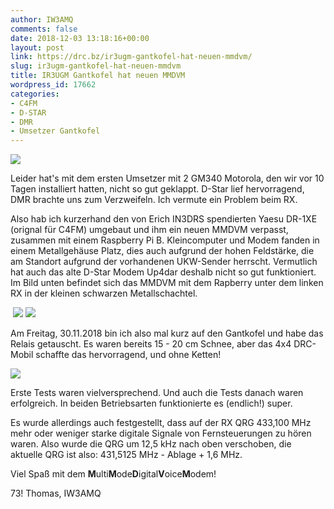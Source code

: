 ```yaml
---
author: IW3AMQ
comments: false
date: 2018-12-03 13:18:16+00:00
layout: post
link: https://drc.bz/ir3ugm-gantkofel-hat-neuen-mmdvm/
slug: ir3ugm-gantkofel-hat-neuen-mmdvm
title: IR3UGM Gantkofel hat neuen MMDVM
wordpress_id: 17662
categories:
- C4FM
- D-STAR
- DMR
- Umsetzer Gantkofel
---
```


![](https://drc.bz/wp-content/uploads/2018/12/IMG-20181127-WA0010-300x169.jpg)

Leider hat's mit dem ersten Umsetzer mit 2 GM340 Motorola, den wir vor 10 Tagen installiert hatten, nicht so gut geklappt. D-Star lief hervorragend, DMR brachte uns zum Verzweifeln. Ich vermute ein Problem beim RX.

Also hab ich kurzerhand den von Erich IN3DRS spendierten Yaesu DR-1XE (orignal für C4FM) umgebaut und ihm ein neuen MMDVM verpasst, zusammen mit einem Raspberry Pi B. Kleincomputer und Modem fanden in einem Metallgehäuse Platz, dies auch aufgrund der hohen Feldstärke, die am Standort aufgrund der vorhandenen UKW-Sender herrscht. Vermutlich hat auch das alte D-Star Modem Up4dar deshalb nicht so gut funktioniert. Im Bild unten befindet sich das MMDVM mit dem Rapberry unter dem linken RX in der kleinen schwarzen Metallschachtel.


 ![](https://drc.bz/wp-content/uploads/2018/12/IMG-20181127-WA0012-300x169.jpg) ![](https://drc.bz/wp-content/uploads/2018/12/IMG-20181127-WA0019-300x169.jpg)


Am Freitag, 30.11.2018 bin ich also mal kurz auf den Gantkofel und habe das Relais getauscht. Es waren bereits 15 - 20 cm Schnee, aber das 4x4 DRC-Mobil schaffte das hervorragend, und ohne Ketten!

![](https://drc.bz/wp-content/uploads/2018/12/20181130_141940-300x169.jpg)

Erste Tests waren vielversprechend. Und auch die Tests danach waren erfolgreich. In beiden Betriebsarten funktionierte es (endlich!) super.

Es wurde allerdings auch festgestellt, dass auf der RX QRG 433,100 MHz mehr oder weniger starke digitale Signale von Fernsteuerungen zu hören waren. Also wurde die QRG um 12,5 kHz nach oben verschoben, die aktuelle QRG ist also: 431,5125 MHz - Ablage + 1,6 MHz.

Viel Spaß mit dem **M**ulti**M**ode**D**igital**V**oice**M**odem!

73! Thomas, IW3AMQ
